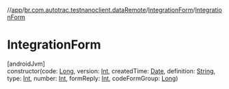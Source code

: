 //[app](../../../index.md)/[br.com.autotrac.testnanoclient.dataRemote](../index.md)/[IntegrationForm](index.md)/[IntegrationForm](-integration-form.md)

# IntegrationForm

[androidJvm]\
constructor(code: [Long](https://kotlinlang.org/api/latest/jvm/stdlib/kotlin/-long/index.html), version: [Int](https://kotlinlang.org/api/latest/jvm/stdlib/kotlin/-int/index.html), createdTime: [Date](https://developer.android.com/reference/kotlin/java/util/Date.html), definition: [String](https://kotlinlang.org/api/latest/jvm/stdlib/kotlin/-string/index.html), type: [Int](https://kotlinlang.org/api/latest/jvm/stdlib/kotlin/-int/index.html), number: [Int](https://kotlinlang.org/api/latest/jvm/stdlib/kotlin/-int/index.html), formReply: [Int](https://kotlinlang.org/api/latest/jvm/stdlib/kotlin/-int/index.html), codeFormGroup: [Long](https://kotlinlang.org/api/latest/jvm/stdlib/kotlin/-long/index.html))
